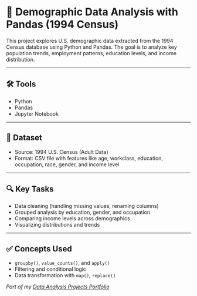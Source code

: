 # 🧮 Demographic Data Analysis with Pandas (1994 Census)

This project explores U.S. demographic data extracted from the 1994 Census database using Python and Pandas. The goal is to analyze key population trends, employment patterns, education levels, and income distribution.

---

## 🛠️ Tools

- Python  
- Pandas  
- Jupyter Notebook  

---

## 📂 Dataset

- Source: 1994 U.S. Census (Adult Data)
- Format: CSV file with features like age, workclass, education, occupation, race, gender, and income level

---

## 🔍 Key Tasks

- Data cleaning (handling missing values, renaming columns)
- Grouped analysis by education, gender, and occupation
- Comparing income levels across demographics
- Visualizing distributions and trends

---

## ✅ Concepts Used

- `groupby()`, `value_counts()`, and `apply()`  
- Filtering and conditional logic  
- Data transformation with `map()`, `replace()`  



*Part of my [Data Analysis Projects Portfolio](../README.md)*

